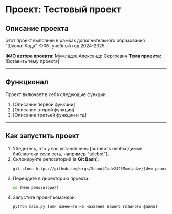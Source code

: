 # Проект: Тестовый проект

## Описание проекта
Этот проект выполнен в рамках дополнительного образования "Школа::Кода" ЮФУ, учебный год 2024-2025.

**ФИО автора проекта:** Мумладзе Александр Сергоевич
**Тема проекта:**  
[Вставить тему проекта]

---

## Функционал
Проект включает в себя следующие функции:
1. [Описание первой функции]
2. [Описание второй функции]
3. [Описание третьей функции и тд]

---

## Как запустить проект
1. Убедитесь, что у вас установлены [вставить необходимые библиотеки если есть, например "telebot"].
2. Склонируйте репозиторий (в **Git Bash**):
   ```bash
   git clone https://github.com/orgs/SchoolCode2425Mumladze/[Имя репозитория]
   ```
3. Перейдите в директорию проекта:
   ```bash
   cd [Имя репозитория]
   ```
4. Запустите проект командой:
   ```bash
   python main.py [или измените на название вашего главного файла]
   ```